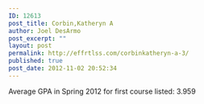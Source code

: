 ```yaml
---
ID: 12613
post_title: Corbin,Katheryn A
author: Joel DesArmo
post_excerpt: ""
layout: post
permalink: http://effrtlss.com/corbinkatheryn-a-3/
published: true
post_date: 2012-11-02 20:52:34
---
```

<p>Average GPA in Spring 2012 for first course listed: 3.959</p>